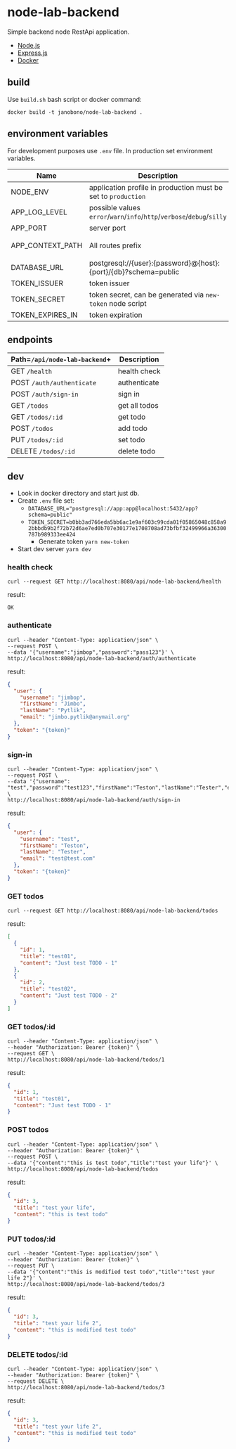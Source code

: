 # node-lab-backend

Simple backend node RestApi application.

* [Node.js](https://nodejs.org)
* [Express.js](https://expressjs.com/)
* [Docker](https://www.docker.com)

## build

Use `build.sh` bash script or docker command:

```shell
docker build -t janobono/node-lab-backend .
```

## environment variables

For development purposes use `.env` file. In production set environment variables.

| Name             | Description                                                             | Default                 |
|------------------|-------------------------------------------------------------------------|-------------------------|
| NODE_ENV         | application profile in production must be set to `production`           |                         |
| APP_LOG_LEVEL    | possible values  `error`/`warn`/`info`/`http`/`verbose`/`debug`/`silly` | `debug`                 |
| APP_PORT         | server port                                                             | `8080`                  |
| APP_CONTEXT_PATH | All routes prefix                                                       | `/api/node-lab-backend` |
| DATABASE_URL     | postgresql://{user}:{password}@{host}:{port}/{db}?schema=public         |                         |
| TOKEN_ISSUER     | token issuer                                                            | `node-lab`              |
| TOKEN_SECRET     | token secret, can be generated via `new-token` node script              |                         | 
| TOKEN_EXPIRES_IN | token expiration                                                        | `1800s`                 |

## endpoints

| Path=`/api/node-lab-backend`+ | Description   |
|-------------------------------|---------------|
| GET `/health`                 | health check  |
| POST `/auth/authenticate`     | authenticate  |
| POST `/auth/sign-in`          | sign in       |
| GET `/todos`                  | get all todos |
| GET `/todos/:id`              | get todo      |
| POST `/todos`                 | add todo      |
| PUT `/todos/:id`              | set todo      |
| DELETE `/todos/:id`           | delete todo   |

## dev

- Look in docker directory and start just db.
- Create `.env` file set:
    - `DATABASE_URL="postgresql://app:app@localhost:5432/app?schema=public"`
    - `TOKEN_SECRET=b0bb3ad766eda5bb6ac1e9af603c99cda01f05865048c858a92bbbdb9b2f72b72d6ae7ed0b707e30177e1708708ad73bfbf32499966a36300787b989333ee424`
        - Generate token `yarn new-token`
- Start dev server `yarn dev`

### health check

```
curl --request GET http://localhost:8080/api/node-lab-backend/health
```

result:

```
OK
```

### authenticate

```
curl --header "Content-Type: application/json" \
--request POST \
--data '{"username":"jimbop","password":"pass123"}' \
http://localhost:8080/api/node-lab-backend/auth/authenticate
```

result:

```json
{
  "user": {
    "username": "jimbop",
    "firstName": "Jimbo",
    "lastName": "Pytlik",
    "email": "jimbo.pytlik@anymail.org"
  },
  "token": "{token}"
}
```

### sign-in

```
curl --header "Content-Type: application/json" \
--request POST \
--data '{"username": "test","password":"test123","firstName":"Teston","lastName":"Tester","email":"test@test.com"}' \
http://localhost:8080/api/node-lab-backend/auth/sign-in
```

result:

```json
{
  "user": {
    "username": "test",
    "firstName": "Teston",
    "lastName": "Tester",
    "email": "test@test.com"
  },
  "token": "{token}"
}
```

### GET todos

```
curl --request GET http://localhost:8080/api/node-lab-backend/todos
```

result:

```json
[
  {
    "id": 1,
    "title": "test01",
    "content": "Just test TODO - 1"
  },
  {
    "id": 2,
    "title": "test02",
    "content": "Just test TODO - 2"
  }
]
```

### GET todos/:id

```
curl --header "Content-Type: application/json" \
--header "Authorization: Bearer {token}" \
--request GET \
http://localhost:8080/api/node-lab-backend/todos/1
```

result:

```json
{
  "id": 1,
  "title": "test01",
  "content": "Just test TODO - 1"
}
```

### POST todos

```
curl --header "Content-Type: application/json" \
--header "Authorization: Bearer {token}" \
--request POST \
--data '{"content":"this is test todo","title":"test your life"}' \
http://localhost:8080/api/node-lab-backend/todos
```

result:

```json
{
  "id": 3,
  "title": "test your life",
  "content": "this is test todo"
}
```

### PUT todos/:id

```
curl --header "Content-Type: application/json" \
--header "Authorization: Bearer {token}" \
--request PUT \
--data '{"content":"this is modified test todo","title":"test your life 2"}' \
http://localhost:8080/api/node-lab-backend/todos/3
```

result:

```json
{
  "id": 3,
  "title": "test your life 2",
  "content": "this is modified test todo"
}
```

### DELETE todos/:id

```
curl --header "Content-Type: application/json" \
--header "Authorization: Bearer {token}" \
--request DELETE \
http://localhost:8080/api/node-lab-backend/todos/3
```

result:

```json
{
  "id": 3,
  "title": "test your life 2",
  "content": "this is modified test todo"
}
```
